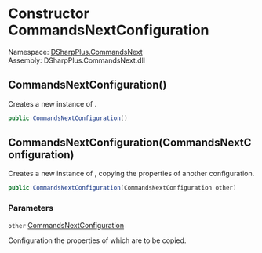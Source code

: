 # Constructor CommandsNextConfiguration

Namespace: [DSharpPlus.CommandsNext](DSharpPlus.CommandsNext.md)  
Assembly: DSharpPlus.CommandsNext.dll

## <a id="DSharpPlus_CommandsNext_CommandsNextConfiguration__ctor"></a>CommandsNextConfiguration\(\)

Creates a new instance of <xref href="DSharpPlus.CommandsNext.CommandsNextConfiguration" data-throw-if-not-resolved="false"></xref>.

```csharp
public CommandsNextConfiguration()
```

## <a id="DSharpPlus_CommandsNext_CommandsNextConfiguration__ctor_DSharpPlus_CommandsNext_CommandsNextConfiguration_"></a>CommandsNextConfiguration\(CommandsNextConfiguration\)

Creates a new instance of <xref href="DSharpPlus.CommandsNext.CommandsNextConfiguration" data-throw-if-not-resolved="false"></xref>, copying the properties of another configuration.

```csharp
public CommandsNextConfiguration(CommandsNextConfiguration other)
```

### Parameters

`other` [CommandsNextConfiguration](DSharpPlus.CommandsNext.CommandsNextConfiguration.md)

Configuration the properties of which are to be copied.

